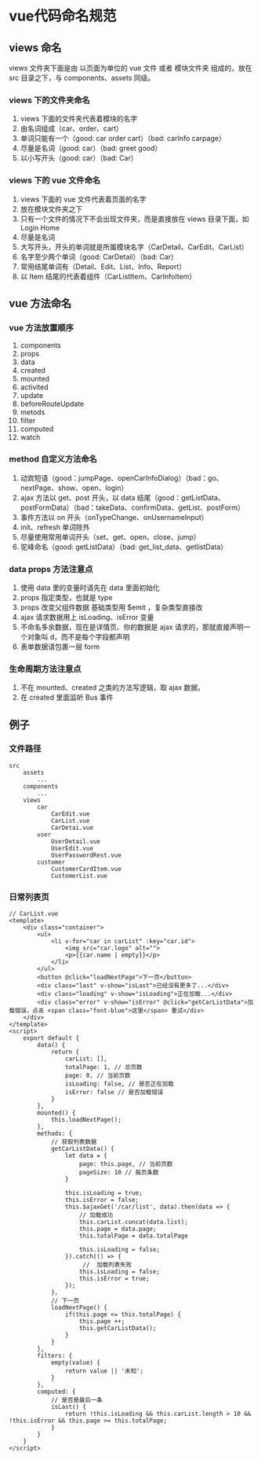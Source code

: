 
# vue代码命名规范

## views 命名

views 文件夹下面是由 以页面为单位的 vue 文件 或者 模块文件夹 组成的，放在 src 目录之下，与 components、assets 同级。

### views 下的文件夹命名

1. views 下面的文件夹代表着模块的名字
2. 由名词组成（car、order、cart）
3. 单词只能有一个（good: car order cart）（bad: carInfo carpage）
4. 尽量是名词（good: car）（bad: greet good）
5. 以小写开头（good: car）（bad: Car）

### views 下的 vue 文件命名

1. views 下面的 vue 文件代表着页面的名字
2. 放在模块文件夹之下
3. 只有一个文件的情况下不会出现文件夹，而是直接放在 views 目录下面，如 Login Home
4. 尽量是名词
5. 大写开头，开头的单词就是所属模块名字（CarDetail、CarEdit、CarList）
6. 名字至少两个单词（good: CarDetail）（bad: Car）
7. 常用结尾单词有（Detail、Edit、List、Info、Report）
8. 以 Item 结尾的代表着组件（CarListItem、CarInfoItem）

## vue 方法命名

### vue 方法放置顺序

1. components
2. props
3. data
4. created
5. mounted
6. activited
7. update
8. beforeRouteUpdate
9. metods
10. filter
11. computed
12. watch

### method 自定义方法命名

1. 动宾短语（good：jumpPage、openCarInfoDialog）（bad：go、nextPage、show、open、login）
2. ajax 方法以 get、post 开头，以 data 结尾（good：getListData、postFormData）（bad：takeData、confirmData、getList、postForm）
3. 事件方法以 on 开头（onTypeChange、onUsernameInput）
4. init、refresh 单词除外
5. 尽量使用常用单词开头（set、get、open、close、jump）
6. 驼峰命名（good: getListData）（bad: get_list_data、getlistData）

### data props 方法注意点

1. 使用 data 里的变量时请先在 data 里面初始化
2. props 指定类型，也就是 type
3. props 改变父组件数据 基础类型用 $emit ，复杂类型直接改
4. ajax 请求数据用上 isLoading、isError 变量
5. 不命名多余数据，现在是详情页、你的数据是 ajax 请求的，那就直接声明一个对象叫 d，而不是每个字段都声明
6. 表单数据请包裹一层 form

### 生命周期方法注意点

1. 不在 mounted、created 之类的方法写逻辑，取 ajax 数据，
2. 在 created 里面监听 Bus 事件

## 例子

### 文件路径

```
src
    assets
        ...
    components
        ...
    views
        car
            CarEdit.vue
            CarList.vue
            CarDetai.vue
        user
            UserDetail.vue
            UserEdit.vue
            UserPasswordRest.vue
        customer
            CustomerCardItem.vue
            CustomerList.vue
```

### 日常列表页

```
// CarList.vue
<template>
    <div class="container">
        <ul>
            <li v-for="car in carList" :key="car.id">
                <img src="car.logo" alt="">
                <p>{{car.name | empty}}</p>
            </li>
        </ul>
        <button @click="loadNextPage">下一页</button>
        <div class="last" v-show="isLast">已经没有更多了...</div>
        <div class="loading" v-show="isLoading">正在加载...</div>
        <div class="error" v-show="isError" @click="getCarListData">加载错误，点击 <span class="font-blue">这里</span> 重试</div>
    </div>
</template>
<script>
    export default {
        data() {
            return {
                carList: [],
                totalPage: 1, // 总页数
                page: 0, // 当前页数
                isLoading: false, // 是否正在加载
                isError: false // 是否加载错误
            }
        },
        mounted() {
            this.loadNextPage();
        },
        methods: {
            // 获取列表数据
            getCarListData() {
                let data = {
                    page: this.page, // 当前页数
                    pageSize: 10 // 每页条数 
                }

                this.isLoading = true;
                this.isError = false;
                this.$ajaxGet('/car/list', data).then(data => {
                    // 加载成功
                    this.carList.concat(data.list);
                    this.page = data.page;
                    this.totalPage = data.totalPage
                    
                    this.isLoading = false;
                }).catch(() => {
                     //  加载列表失败
                    this.isLoading = false;
                    this.isError = true;
                });
            },
            // 下一页
            loadNextPage() {
                if(this.page <= this.totalPage) {
                    this.page ++;
                    this.getCarListData();
                }
            }
        },
        filters: {
            empty(value) {
                return value || '未知';
            }
        },
        computed: {
            // 是否是最后一条
            isLast() {
                return !this.isLoading && this.carList.length > 10 && !this.isError && this.page >= this.totalPage;
            }
        }
    }
</script>
```